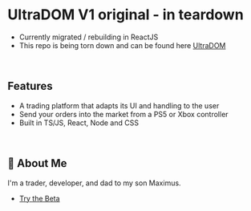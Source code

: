 # UltraDOM V1 original - **in teardown**

- Currently migrated / rebuilding in ReactJS
- This repo is being torn down and can be found here
[UltraDOM](https://github.com/baufometic/ultradom/)

<br/>

## Features
- A trading platform that adapts its UI and handling to the user
- Send your orders into the market from a PS5 or Xbox controller 
- Built in TS/JS, React, Node and CSS

<br/>

## 🚀 About Me
I'm a trader, developer, and dad to my son Maximus.<br/>

- [Try the Beta](https://techandtribal.com/register-for-ultradom-beta)